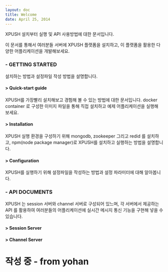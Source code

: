 ```yaml
---
layout: doc
title: Welcome
date: April 25, 2014
---
```


XPUSH 설치부터 실행 및 API 사용방법에 대한 문서입니다.

이 문서를 통해서 여러분들 서버에 XPUSH 플랫폼을 설치하고, 이 플랫폼을 활용한 다양한 어플리케이션을 개발해보세요.

### - GETTING STARTED
설치하는 방법과 설정파일 작성 방법을 설명합니다.


#### > Quick-start guide
XPUSH를 가장빨리 설치해보고 경험해 볼 수 있는 방법에 대한 문서입니다. docker container 로 구성한 이미지 파일을 통해 직접 설치하고 예제 어플리케이션을 실행해 보세요.


#### > Installation
XPUSH 실행 환경을 구성하기 위해 mongodb, zookeeper 그리고 redid 를 설치하고, npm(node package manager)로 XPUSH를 설치하고 실행하는 방법을 설명합니다.


#### > Configuration
XPUSH를 실행하기 위해 설정파일을 작성하는 방법과 설정 파라미터에 대해 알아봅니다.



### - API DOCUMENTS
XPUSH 는 session 서버와 channel 서버로 구성되어 있느며, 각 서버에서 제공하는 API 를 활용하여 여러분들의 어플리케이션에 실시간 메시지 통신 기능을 구현해 넣을 수 있습니다.


#### > Session Server


#### > Channel Server


 # 작성 중 - from yohan
